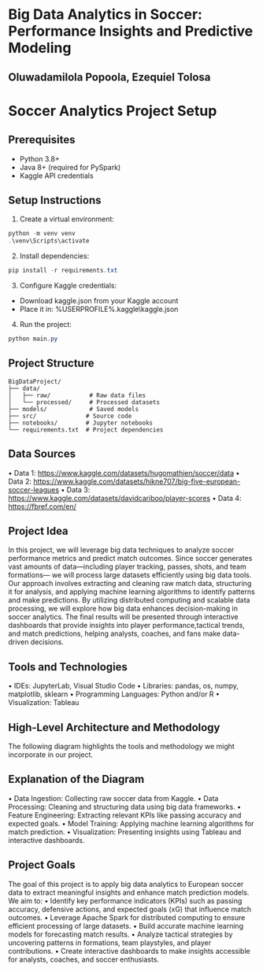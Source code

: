 # Big Data Analytics in Soccer: Performance Insights and Predictive Modeling
## Oluwadamilola Popoola, Ezequiel Tolosa

# Soccer Analytics Project Setup

## Prerequisites
- Python 3.8+
- Java 8+ (required for PySpark)
- Kaggle API credentials

## Setup Instructions

1. Create a virtual environment:
```powershell
python -m venv venv
.\venv\Scripts\activate
```

2. Install dependencies:
```powershell
pip install -r requirements.txt
```

3. Configure Kaggle credentials:
- Download kaggle.json from your Kaggle account
- Place it in: %USERPROFILE%\.kaggle\kaggle.json

4. Run the project:
```powershell
python main.py
```

## Project Structure
```
BigDataProject/
├── data/
│   ├── raw/           # Raw data files
│   └── processed/     # Processed datasets
├── models/            # Saved models
├── src/              # Source code
├── notebooks/        # Jupyter notebooks
└── requirements.txt  # Project dependencies
```

## Data Sources
• Data 1: https://www.kaggle.com/datasets/hugomathien/soccer/data
• Data 2: https://www.kaggle.com/datasets/hikne707/big-five-european-soccer-leagues
• Data 3: https://www.kaggle.com/datasets/davidcariboo/player-scores
• Data 4: https://fbref.com/en/

## Project Idea
In this project, we will leverage big data techniques to analyze soccer performance metrics and predict match outcomes. Since soccer generates vast amounts of data—including player tracking, passes, shots, and team formations— we will process large datasets efficiently using big data tools. Our approach involves extracting and cleaning raw match data, structuring it for analysis, and applying machine learning algorithms to identify patterns and make predictions. By utilizing distributed computing and scalable data processing, we will explore how big data enhances decision-making in soccer analytics. The final results will be presented through interactive dashboards that provide insights into player performance,tactical trends, and match predictions, helping analysts, coaches, and fans make data-driven decisions.

## Tools and Technologies
• IDEs: JupyterLab, Visual Studio Code
• Libraries: pandas, os, numpy, matplotlib, sklearn
• Programming Languages: Python and/or R
• Visualization: Tableau

## High-Level Architecture and Methodology
The following diagram highlights the tools and methodology we might incorporate in our project.

## Explanation of the Diagram
• Data Ingestion: Collecting raw soccer data from Kaggle.
• Data Processing: Cleaning and structuring data using big data frameworks.
• Feature Engineering: Extracting relevant KPIs like passing accuracy and expected goals.
• Model Training: Applying machine learning algorithms for match prediction.
• Visualization: Presenting insights using Tableau and interactive dashboards.

## Project Goals
The goal of this project is to apply big data analytics to European soccer data
to extract meaningful insights and enhance match prediction models. We aim
to:
• Identify key performance indicators (KPIs) such as passing accuracy, defensive actions, and expected goals (xG) that influence match outcomes.
• Leverage Apache Spark for distributed computing to ensure efficient processing of large datasets.
• Build accurate machine learning models for forecasting match results.
• Analyze tactical strategies by uncovering patterns in formations, team playstyles, and player contributions.
• Create interactive dashboards to make insights accessible for analysts, coaches, and soccer enthusiasts.

